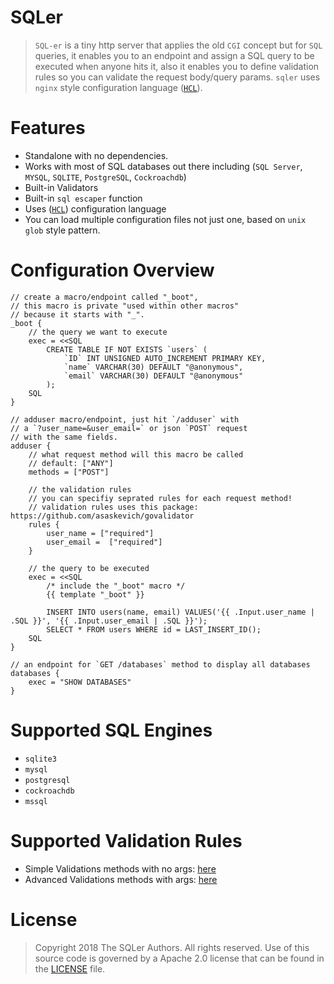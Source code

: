 SQLer
=====
> `SQL-er` is a tiny http server that applies the old `CGI` concept but for `SQL` queries, it enables you to an endpoint and assign a SQL query to be executed when anyone hits it, also it enables you to define validation rules so you can validate the request body/query params. `sqler` uses `nginx` style configuration language ([`HCL`](https://github.com/hashicorp/hcl)).

Features
========
- Standalone with no dependencies.
- Works with most of SQL databases out there including (`SQL Server`, `MYSQL`, `SQLITE`, `PostgreSQL`, `Cockroachdb`)
- Built-in Validators
- Built-in `sql escaper` function
- Uses ([`HCL`](https://github.com/hashicorp/hcl)) configuration language
- You can load multiple configuration files not just one, based on `unix glob` style pattern.

Configuration Overview
======================
```hcl
// create a macro/endpoint called "_boot",
// this macro is private "used within other macros" 
// because it starts with "_".
_boot {
    // the query we want to execute
    exec = <<SQL
        CREATE TABLE IF NOT EXISTS `users` (
            `ID` INT UNSIGNED AUTO_INCREMENT PRIMARY KEY,
            `name` VARCHAR(30) DEFAULT "@anonymous",
            `email` VARCHAR(30) DEFAULT "@anonymous" 
        );
    SQL
}

// adduser macro/endpoint, just hit `/adduser` with
// a `?user_name=&user_email=` or json `POST` request
// with the same fields.
adduser {
    // what request method will this macro be called
    // default: ["ANY"]
    methods = ["POST"]

    // the validation rules
    // you can specifiy seprated rules for each request method!
    // validation rules uses this package: https://github.com/asaskevich/govalidator
    rules {
        user_name = ["required"]
        user_email =  ["required"]
    }

    // the query to be executed
    exec = <<SQL
        /* include the "_boot" macro */
        {{ template "_boot" }}

        INSERT INTO users(name, email) VALUES('{{ .Input.user_name | .SQL }}', '{{ .Input.user_email | .SQL }}');
        SELECT * FROM users WHERE id = LAST_INSERT_ID();
    SQL
}

// an endpoint for `GET /databases` method to display all databases
databases {
    exec = "SHOW DATABASES"
}
```

Supported SQL Engines
=====================
- `sqlite3`
- `mysql`
- `postgresql`
- `cockroachdb`
- `mssql`

Supported Validation Rules
==========================
- Simple Validations methods with no args: [here](https://godoc.org/github.com/asaskevich/govalidator#TagMap)
- Advanced Validations methods with args: [here](https://godoc.org/github.com/asaskevich/govalidator#ParamTagMap) 

License
========
> Copyright 2018 The SQLer Authors. All rights reserved.
> Use of this source code is governed by a Apache 2.0
> license that can be found in the [LICENSE](/License) file.

